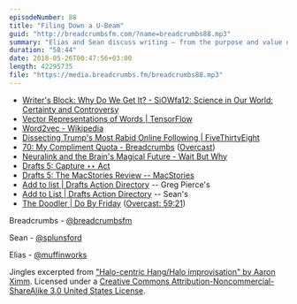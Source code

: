 ```yaml
---
episodeNumber: 88
title: "Filing Down a U-Beam"
guid: "http://breadcrumbsfm.com/?name=breadcrumbs88.mp3"
summary: "Elias and Sean discuss writing – from the purpose and value of different types of writing to the difficulty of translating thoughts and concepts from the mind to the page. In the aftershow, Sean has some Drafts follow up."
duration: "58:44"
date: 2018-05-26T00:47:56+03:00
length: 42295735
file: "https://media.breadcrumbs.fm/breadcrumbs88.mp3"
---
```


- [Writer's Block: Why Do We Get It? - SiOWfa12: Science in Our World: Certainty and Controversy](http://www.personal.psu.edu/afr3/blogs/siowfa12/2012/09/writers-block-why-do-we-get-it.html)
- [Vector Representations of Words | TensorFlow](https://www.tensorflow.org/tutorials/word2vec)
- [Word2vec - Wikipedia](https://en.wikipedia.org/wiki/Word2vec)
- [Dissecting Trump's Most Rabid Online Following | FiveThirtyEight](https://fivethirtyeight.com/features/dissecting-trumps-most-rabid-online-following/)
- [70: My Compliment Quota - Breadcrumbs](http://breadcrumbsfm.com/?name=breadcrumbs70.mp3) ([Overcast](https://overcast.fm/+Llyrl87TQ))
- [Neuralink and the Brain's Magical Future - Wait But Why](https://waitbutwhy.com/2017/04/neuralink.html)
- [Drafts 5: Capture ‣‣ Act](https://itunes.apple.com/us/app/drafts-5-capture-act/id1236254471?mt=8&uo=4)
- [Drafts 5: The MacStories Review -- MacStories](https://www.macstories.net/reviews/drafts-5-the-macstories-review/)
- [Add to list | Drafts Action Directory](https://actions.getdrafts.com/a/1Ga) -- Greg Pierce's
- [Add to List | Drafts Action Directory](https://actions.getdrafts.com/a/1IB) -- Sean's
- [The Doodler | Do By Friday](http://dobyfriday.com/79) ([Overcast: 59:21](https://overcast.fm/+HfJh9G3UE/59:21))

Breadcrumbs - [@breadcrumbsfm](https://twitter.com/breadcrumbsfm)

Sean - [@splunsford](https://twitter.com/splunsford)

Elias - [@muffinworks](https://twitter.com/muffinworks)

Jingles excerpted from ["Halo-centric Hang/Halo improvisation" by Aaron Ximm](http://freemusicarchive.org/music/aaron_ximm/handpans_and_the_hang/). Licensed under a [Creative Commons Attribution-Noncommercial-ShareAlike 3.0 United States License](http://creativecommons.org/licenses/by-nc-sa/3.0/us/).